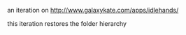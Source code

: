 an iteration on http://www.galaxykate.com/apps/idlehands/

this iteration restores the folder hierarchy